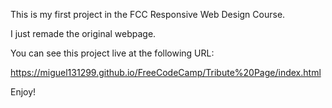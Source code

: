 This is my first project in the FCC Responsive Web Design Course.

I just remade the original webpage.

You can see this project live at the following URL:

https://miguel131299.github.io/FreeCodeCamp/Tribute%20Page/index.html

Enjoy!